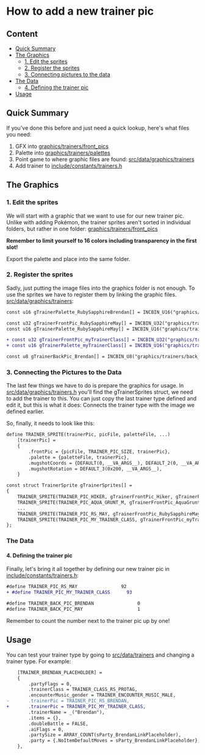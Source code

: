 # How to add a new trainer pic

## Content
* [Quick Summary](#quick-summary)
* [The Graphics](#the-graphics)
  * [1. Edit the sprites](#2-edit-the-sprites)
  * [2. Register the sprites](#2-register-the-sprites)
  * [3. Connecting pictures to the data](#2-connecting-pictures-to-the-data)
* [The Data](#the-data)
  * [4. Defining the trainer pic](#2-defining-the-trainer-pic)
* [Usage](#usage)

## Quick Summary
If you've done this before and just need a quick lookup, here's what files you need:
1. GFX into [graphics/trainers/front_pics](https://github.com/rh-hideout/pokeemerald-expansion/blob/master/graphics/trainers/front_pics)
2. Palette into [graphics/trainers/palettes](https://github.com/rh-hideout/pokeemerald-expansion/blob/master/graphics/trainers/palettes)
3. Point game to where graphic files are found: [src/data/graphics/trainers](https://github.com/rh-hideout/pokeemerald-expansion/blob/master/src/data/graphics/trainers.h)
4. Add trainer to [include/constants/trainers.h](https://github.com/rh-hideout/pokeemerald-expansion/blob/master/include/constants/trainers.h)

## The Graphics

### 1. Edit the sprites
We will start with a graphic that we want to use for our new trainer pic. Unlike with adding Pokémon, the trainer sprites aren't sorted in individual folders, but rather in one folder:
[graphics/trainers/front_pics](https://github.com/rh-hideout/pokeemerald-expansion/blob/master/graphics/trainers/front_pics)

**Remember to limit yourself to 16 colors including transparency in the first slot!**

Export the palette and place into the same folder.

### 2. Register the sprites
Sadly, just putting the image files into the graphics folder is not enough. To use the sprites we have to register them by linking the graphic files.
[src/data/graphics/trainers](https://github.com/rh-hideout/pokeemerald-expansion/blob/master/src/data/graphics/trainers.h):
```diff
const u16 gTrainerPalette_RubySapphireBrendan[] = INCBIN_U16("graphics/trainers/palettes/ruby_sapphire_brendan.gbapal");

const u32 gTrainerFrontPic_RubySapphireMay[] = INCBIN_U32("graphics/trainers/front_pics/ruby_sapphire.4bpp.lz");
const u16 gTrainerPalette_RubySapphireMay[] = INCBIN_U16("graphics/trainers/palettes/ruby_sapphire_may.gbapal");

+ const u32 gTrainerFrontPic_myTrainerClass[] = INCBIN_U32("graphics/trainers/front_pics/myTrainerClass.4bpp.lz");
+ const u16 gTrainerPalette_myTrainerClass[] = INCBIN_U16("graphics/trainers/palettes/myTrainerClass.gbapal");

const u8 gTrainerBackPic_Brendan[] = INCBIN_U8("graphics/trainers/back_pics/brendan.4bpp");
```

### 3. Connecting the Pictures to the Data
The last few things we have to do is prepare the graphics for usage. In [src/data/graphics/trainers.h](https://github.com/rh-hideout/pokeemerald-expansion/blob/master/src/data/graphics/trainers.h) you'll find the gTrainerSprites struct, we need to add the trainer to this. You can just copy the last trainer type defined and edit it, but this is what it does: Connects the trainer type with the image we defined earlier.

So, finally, it needs to look like this:
```diff
define TRAINER_SPRITE(trainerPic, picFile, paletteFile, ...)                  \
    [trainerPic] =                                                             \
    {                                                                          \
        .frontPic = {picFile, TRAINER_PIC_SIZE, trainerPic},                   \
        .palette = {paletteFile, trainerPic},                                  \
        .mugshotCoords = {DEFAULT(0, __VA_ARGS__), DEFAULT_2(0, __VA_ARGS__)}, \
        .mugshotRotation = DEFAULT_3(0x200, __VA_ARGS__),                      \
    }

const struct TrainerSprite gTrainerSprites[] =
{
    TRAINER_SPRITE(TRAINER_PIC_HIKER, gTrainerFrontPic_Hiker, gTrainerPalette_Hiker),
    TRAINER_SPRITE(TRAINER_PIC_AQUA_GRUNT_M, gTrainerFrontPic_AquaGruntM, gTrainerPalette_AquaGruntM),
    ...
    TRAINER_SPRITE(TRAINER_PIC_RS_MAY, gTrainerFrontPic_RubySapphireMay, gTrainerPalette_RubySapphireMay),
    TRAINER_SPRITE(TRAINER_PIC_MY_TRAINER_CLASS, gTrainerFrontPic_myTrainerClass, gTrainerPalette_myTrainerClass)
};
```
### The Data
#### 4. Defining the trainer pic
Finally, let's bring it all together by defining our new trainer pic in [include/constants/trainers.h](https://github.com/rh-hideout/pokeemerald-expansion/blob/master/include/constants/trainers.h):

```diff
#define TRAINER_PIC_RS_MAY                92
+ #define TRAINER_PIC_MY_TRAINER_CLASS      93

#define TRAINER_BACK_PIC_BRENDAN                0
#define TRAINER_BACK_PIC_MAY                    1
```
Remember to count the number next to the trainer pic up by one!

## Usage
You can test your trainer type by going to [src/data/trainers](https://github.com/rh-hideout/pokeemerald-expansion/blob/master/src/data/trainers.h) and changing a trainer type. For example:
```diff
    [TRAINER_BRENDAN_PLACEHOLDER] =
    {
        .partyFlags = 0,
        .trainerClass = TRAINER_CLASS_RS_PROTAG,
        .encounterMusic_gender = TRAINER_ENCOUNTER_MUSIC_MALE,
-       .trainerPic = TRAINER_PIC_RS_BRENDAN,
+       .trainerPic = TRAINER_PIC_MY_TRAINER_CLASS,
        .trainerName = _("Brendan"),
        .items = {},
        .doubleBattle = FALSE,
        .aiFlags = 0,
        .partySize = ARRAY_COUNT(sParty_BrendanLinkPlaceholder),
        .party = {.NoItemDefaultMoves = sParty_BrendanLinkPlaceholder},
    },
```
